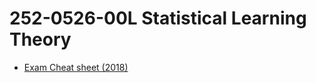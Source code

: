 # 252-0526-00L Statistical Learning Theory

- [Exam Cheat sheet (2018)](https://github.com/MKimiSH/ETH-exam-cheat-sheets/tree/master/Statistical-learning-theory-18)
